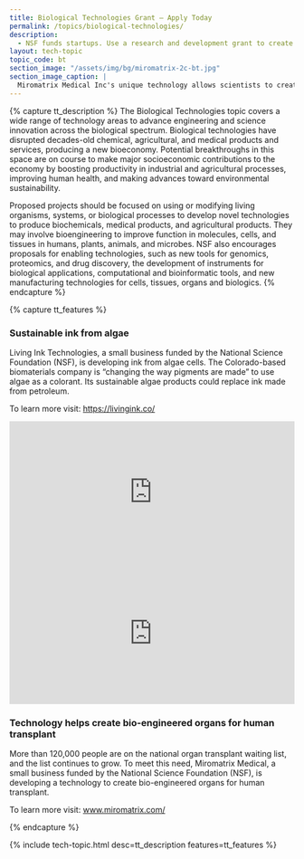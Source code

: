 ```yaml
---
title: Biological Technologies Grant – Apply Today
permalink: /topics/biological-technologies/
description: 
  - NSF funds startups. Use a research and development grant to create biological technologies. 
layout: tech-topic
topic_code: bt
section_image: "/assets/img/bg/miromatrix-2c-bt.jpg"
section_image_caption: |
  Miromatrix Medical Inc's unique technology allows scientists to create human organs, offsetting shortages of transplantable organs.
---
```

{% capture tt_description %}
The Biological Technologies topic covers a wide range of technology areas to advance engineering and science innovation across the biological spectrum. Biological technologies have disrupted decades-old chemical, agricultural, and medical products and services, producing a new bioeconomy. Potential breakthroughs in this space are on course to make major socioeconomic contributions to the economy by boosting productivity in industrial and agricultural processes, improving human health, and making advances toward environmental sustainability.  

Proposed projects should be focused on using or modifying living organisms, systems, or biological processes to develop novel technologies to produce biochemicals, medical products, and agricultural products. They may involve bioengineering to improve function in molecules, cells, and tissues in humans, plants, animals, and microbes. NSF also encourages proposals for enabling technologies, such as new tools for genomics, proteomics, and drug discovery, the development of instruments for biological applications, computational and bioinformatic tools, and new manufacturing technologies for cells, tissues, organs and biologics.
{% endcapture %}

{% capture tt_features %}
<div class="usa-section usa-content usa-grid">
  <div class="image-video">
    <div class="usa-width-one-half">
      <h3>Sustainable ink from algae</h3>
      <p>Living Ink Technologies, a small business funded by the National Science Foundation (NSF), is developing ink from algae cells. The Colorado-based biomaterials company is “changing the way pigments are made” to use algae as a colorant. Its sustainable algae products could replace ink made from petroleum.</p>
      <p>To learn more visit: <a href="https://livingink.co/">https://livingink.co/</a></p>
    </div>
    <div class="usa-width-one-half">
      <iframe sandbox="allow-same-origin allow-scripts" title="Living Ink" width="100%" height="250" src="https://www.youtube.com/embed/f5iYvMtqTAo?modestbranding=1&showinfo=0&fs=1" frameborder="0" allowfullscreen=""></iframe>
    </div>
  </div>
</div>
<div class="background-light-blue">
  <div class="usa-section usa-content usa-grid">
    <div class="image-video">
       <div class="usa-width-one-half">
      <iframe sandbox="allow-same-origin allow-scripts" title="Miromatrix Medical" width="100%" height="250" src="https://www.youtube.com/embed/4W5xvWZKA2U?modestbranding=1&showinfo=0&fs=1" frameborder="0" allowfullscreen=""></iframe>
    </div>
    <div class="usa-width-one-half">
      <h3>Technology helps create bio-engineered organs for human transplant</h3>
      <p>More than 120,000 people are on the national organ transplant waiting list, and the list continues to grow. To meet this need, Miromatrix Medical, a small business funded by the National Science Foundation (NSF), is developing a technology to create bio-engineered organs for human transplant.</p>
      <p>To learn more visit: <a href="https://www.miromatrix.com/">www.miromatrix.com/</a></p>
    </div>
   
  </div>
  </div>
</div>
{% endcapture %}

{% include tech-topic.html desc=tt_description features=tt_features %}
